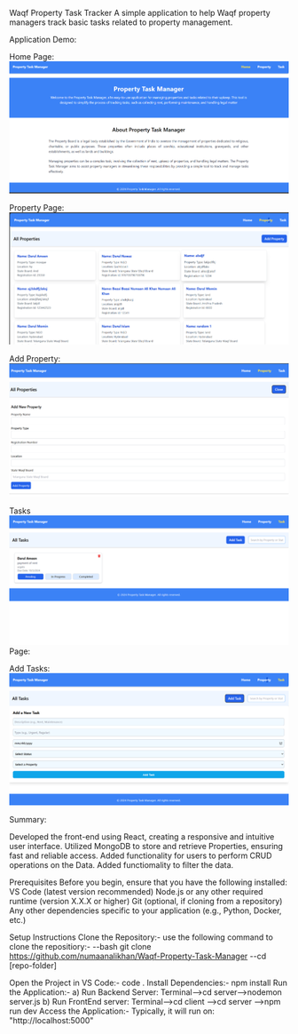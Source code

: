 Waqf Property Task Tracker
A simple application to help Waqf property managers track basic tasks related to property management.

Application Demo:

Home Page:
![alt text](images/Home.png)

Property Page:
![alt text](images/displayProperty.png)

Add Property:
![alt text](images/addProperty.png)



Tasks 
![alt text](images/displayTask.png)Page:


Add Tasks:
![alt text](images/addTask.png) 



Summary:

Developed the front-end using React, creating a responsive and intuitive user interface.
Utilized MongoDB to store and retrieve Properties, ensuring fast and reliable access.
Added functionality for users to perform CRUD operations on the Data.
Added functiomality to filter the data.


Prerequisites
Before you begin, ensure that you have the following installed:
VS Code (latest version recommended)
Node.js or any other required runtime (version X.X.X or higher)
Git (optional, if cloning from a repository)
Any other dependencies specific to your application (e.g., Python, Docker, etc.)

Setup Instructions
Clone the Repository:-
use the following command to clone the repositiory:- 
--bash git clone https://github.com/numaanalikhan/Waqf-Property-Task-Manager 
--cd [repo-folder]

Open the Project in VS Code:-
code .
Install Dependencies:- npm install
Run the Application:- 
a) Run Backend Server: Terminal-->cd server-->nodemon server.js
b) Run FrontEnd server: Terminal-->cd client -->cd server -->npm run dev
Access the Application:- Typically, it will run on: "http://localhost:5000"